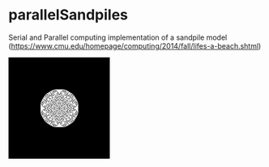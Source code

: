 # parallelSandpiles
 
Serial and Parallel computing implementation of a sandpile model (https://www.cmu.edu/homepage/computing/2014/fall/lifes-a-beach.shtml)

![](https://github.com/mstulir/parallelSandpiles/blob/main/boardparallel.png)
